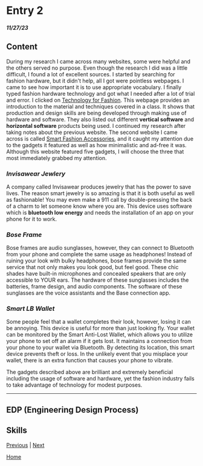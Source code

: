 # Entry 2
##### 11/27/23

## Content 
During my research I came across many websites, some were helpful and the others served no purpose. Even though the research I did was a little difficult, I found a lot of excellent sources. I started by searching for fashion hardware, but it didn't help, all I got were pointless webpages. I came to see how important it is to use appropriate vocabulary. I finally typed fashion hardware technology and got what I needed after a lot of trial and error. I clicked on [Technology for Fashion](https://fashiondesignlab.com/technology-for-fashion/). This webpage provides an introduction to the material and techniques covered in a class. It shows that production and design skills are being developed through making use of hardware and software. They also listed out different **vertical software** and **horizontal software** products being used. I continued my research after taking notes about the previous website. The second website I came across is called [Smart Fashion Accessories](https://medium.com/@geeksempire/smart-fashion-accessories-5-fashionable-and-stylish-tech-accessories-1c71905441d8), and it caught my attention due to the gadgets it featured as well as how minimalistic and ad-free it was. Although this website featured five gadgets, I will choose the three that most immediately grabbed my attention. 

### **_Invisawear Jewlery_**

A company called Invisawear produces jewelry that has the power to save lives. The reason smart jewelry is so amazing is that it is both useful as well as fashionable! You may even make a 911 call by double-pressing the back of a charm to let someone know where you are. This device uses software which is **bluetooth low energy** and needs the installation of an app on your phone for it to work.

### **_Bose Frame_**

Bose frames are audio sunglasses, however, they can connect to Bluetooth from your phone and complete the same usage as headphones! Instead of ruining your look with bulky headphones, bose frames provide the same service that not only makes you look good, but feel good. These chic shades have built-in microphones and concealed speakers that are only accessible to YOUR ears. The hardware of these sunglasses includes the batteries, frame design, and audio components. The software of these sunglasses are the voice assistants and the Base connection app. 

### **_Smart LB Wallet_**

Some people feel that a wallet completes their look, however, losing it can be annoying. This device is useful for more than just looking fly. Your wallet can be monitored by the Smart Anti-Lost Wallet, which allows you to utilize your phone to set off an alarm if it gets lost. It maintains a connection from your phone to your wallet via Bluetooth. By detecting its location, this smart device prevents theft or loss. In the unlikely event that you misplace your wallet, there is an extra function that causes your phone to vibrate. 
 
The gadgets described above are brilliant and extremely beneficial including the usage of software and hardware, yet the fashion industry fails to take advantage of technology for modest purposes.

---

## EDP (Engineering Design Process) 
 


## Skills


[Previous](entry01.md) | [Next](entry03.md)

[Home](../README.md)
